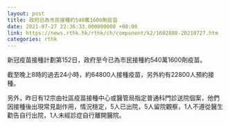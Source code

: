 ```yaml
---
layout: post
title: 政府已為市民接種約540萬1600劑疫苗
date: 2021-07-27 22:36:33.000000000 +08:00
link: https://news.rthk.hk/rthk/ch/component/k2/1602880-20210727.htm
categories: rthk
---
```


新冠疫苗接種計劃第152日，政府至今已為市民接種約540萬1600劑疫苗。

截至晚上8時的過去24小時，約64800人接種疫苗，另外約有22800人預約接種。

另外，昨日有12宗由社區疫苗接種中心或醫管局指定普通科門診送院個案，他們因接種後出現常見副作用，情況穩定，5人已出院，5人留院觀察，1人不遵從醫生勸告自行出院，1人未經診症自行離開醫院。
